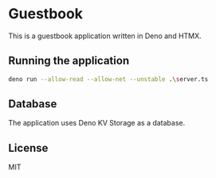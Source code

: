 # Guestbook

This is a guestbook application written in Deno and HTMX. 


## Running the application


```bash
deno run --allow-read --allow-net --unstable .\server.ts
```

## Database

The application uses Deno KV Storage as a database.


## License

MIT